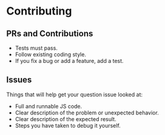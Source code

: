 # Contributing

## PRs and Contributions
 * Tests must pass.
 * Follow existing coding style.
 * If you fix a bug or add a feature, add a test.

## Issues
Things that will help get your question issue looked at:
 * Full and runnable JS code.
 * Clear description of the problem or unexpected behavior.
 * Clear description of the expected result.
 * Steps you have taken to debug it yourself.
